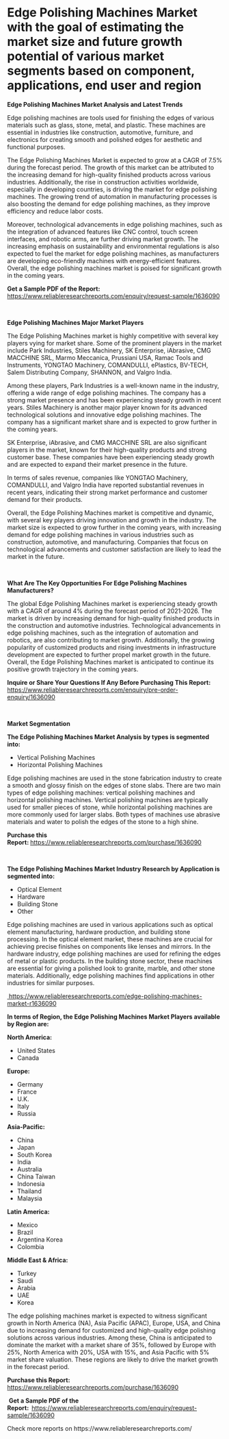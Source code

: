 <p><h1>Edge Polishing Machines Market with the goal of estimating the market size and future growth potential of various market segments based on component, applications, end user and region</h1></p><p><strong>Edge Polishing Machines Market Analysis and Latest Trends</strong></p>
<p><p>Edge polishing machines are tools used for finishing the edges of various materials such as glass, stone, metal, and plastic. These machines are essential in industries like construction, automotive, furniture, and electronics for creating smooth and polished edges for aesthetic and functional purposes.</p><p>The Edge Polishing Machines Market is expected to grow at a CAGR of 7.5% during the forecast period. The growth of this market can be attributed to the increasing demand for high-quality finished products across various industries. Additionally, the rise in construction activities worldwide, especially in developing countries, is driving the market for edge polishing machines. The growing trend of automation in manufacturing processes is also boosting the demand for edge polishing machines, as they improve efficiency and reduce labor costs.</p><p>Moreover, technological advancements in edge polishing machines, such as the integration of advanced features like CNC control, touch screen interfaces, and robotic arms, are further driving market growth. The increasing emphasis on sustainability and environmental regulations is also expected to fuel the market for edge polishing machines, as manufacturers are developing eco-friendly machines with energy-efficient features. Overall, the edge polishing machines market is poised for significant growth in the coming years.</p></p>
<p><strong>Get a Sample PDF of the Report:&nbsp;</strong> <a href="https://www.reliableresearchreports.com/enquiry/request-sample/1636090">https://www.reliableresearchreports.com/enquiry/request-sample/1636090</a></p>
<p>&nbsp;</p>
<p><strong>Edge Polishing Machines Major Market Players</strong></p>
<p><p>The Edge Polishing Machines market is highly competitive with several key players vying for market share. Some of the prominent players in the market include Park Industries, Stiles Machinery, SK Enterprise, iAbrasive, CMG MACCHINE SRL, Marmo Meccanica, Prussiani USA, Ramac Tools and Instruments, YONGTAO Machinery, COMANDULLI, ePlastics, BV-TECH, Salem Distributing Company, SHANNON, and Valgro India.</p><p>Among these players, Park Industries is a well-known name in the industry, offering a wide range of edge polishing machines. The company has a strong market presence and has been experiencing steady growth in recent years. Stiles Machinery is another major player known for its advanced technological solutions and innovative edge polishing machines. The company has a significant market share and is expected to grow further in the coming years.</p><p>SK Enterprise, iAbrasive, and CMG MACCHINE SRL are also significant players in the market, known for their high-quality products and strong customer base. These companies have been experiencing steady growth and are expected to expand their market presence in the future.</p><p>In terms of sales revenue, companies like YONGTAO Machinery, COMANDULLI, and Valgro India have reported substantial revenues in recent years, indicating their strong market performance and customer demand for their products.</p><p>Overall, the Edge Polishing Machines market is competitive and dynamic, with several key players driving innovation and growth in the industry. The market size is expected to grow further in the coming years, with increasing demand for edge polishing machines in various industries such as construction, automotive, and manufacturing. Companies that focus on technological advancements and customer satisfaction are likely to lead the market in the future.</p></p>
<p>&nbsp;</p>
<p><strong>What Are The Key Opportunities For Edge Polishing Machines Manufacturers?</strong></p>
<p><p>The global Edge Polishing Machines market is experiencing steady growth with a CAGR of around 4% during the forecast period of 2021-2026. The market is driven by increasing demand for high-quality finished products in the construction and automotive industries. Technological advancements in edge polishing machines, such as the integration of automation and robotics, are also contributing to market growth. Additionally, the growing popularity of customized products and rising investments in infrastructure development are expected to further propel market growth in the future. Overall, the Edge Polishing Machines market is anticipated to continue its positive growth trajectory in the coming years.</p></p>
<p><strong>Inquire or Share Your Questions If Any Before Purchasing This Report:</strong> <a href="https://www.reliableresearchreports.com/enquiry/pre-order-enquiry/1636090">https://www.reliableresearchreports.com/enquiry/pre-order-enquiry/1636090</a></p>
<p>&nbsp;</p>
<p><strong>Market Segmentation</strong></p>
<p><strong>The Edge Polishing Machines Market Analysis by types is segmented into:</strong></p>
<p><ul><li>Vertical Polishing Machines</li><li>Horizontal Polishing Machines</li></ul></p>
<p><p>Edge polishing machines are used in the stone fabrication industry to create a smooth and glossy finish on the edges of stone slabs. There are two main types of edge polishing machines: vertical polishing machines and horizontal polishing machines. Vertical polishing machines are typically used for smaller pieces of stone, while horizontal polishing machines are more commonly used for larger slabs. Both types of machines use abrasive materials and water to polish the edges of the stone to a high shine.</p></p>
<p><strong>Purchase this Report:&nbsp;</strong><a href="https://www.reliableresearchreports.com/purchase/1636090">https://www.reliableresearchreports.com/purchase/1636090</a></p>
<p>&nbsp;</p>
<p><strong>The Edge Polishing Machines Market Industry Research by Application is segmented into:</strong></p>
<p><ul><li>Optical Element</li><li>Hardware</li><li>Building Stone</li><li>Other</li></ul></p>
<p><p>Edge polishing machines are used in various applications such as optical element manufacturing, hardware production, and building stone processing. In the optical element market, these machines are crucial for achieving precise finishes on components like lenses and mirrors. In the hardware industry, edge polishing machines are used for refining the edges of metal or plastic products. In the building stone sector, these machines are essential for giving a polished look to granite, marble, and other stone materials. Additionally, edge polishing machines find applications in other industries for similar purposes.</p></p>
<p><a href="https://www.reliableresearchreports.com/edge-polishing-machines-market-r1636090">&nbsp;https://www.reliableresearchreports.com/edge-polishing-machines-market-r1636090</a></p>
<p><strong>In terms of Region, the Edge Polishing Machines Market Players available by Region are:</strong></p>
<p>
    <p> <strong> North America: </strong>
        <ul>
            <li>United States</li>
            <li>Canada</li>
        </ul>
        </p> 
    <p> <strong> Europe: </strong>
        <ul>
            <li>Germany</li>
            <li>France</li>
            <li>U.K.</li>
            <li>Italy</li>
            <li>Russia</li>
        </ul>
        </p> 
    <p> <strong> Asia-Pacific: </strong>
        <ul>
            <li>China</li>
            <li>Japan</li>
            <li>South Korea</li>
            <li>India</li>
            <li>Australia</li>
            <li>China Taiwan</li>
            <li>Indonesia</li>
            <li>Thailand</li>
            <li>Malaysia</li>
        </ul>
        </p> 
    <p> <strong> Latin America: </strong>
        <ul>
            <li>Mexico</li>
            <li>Brazil</li>
            <li>Argentina Korea</li>
            <li>Colombia</li>
        </ul>
        </p> 
    <p> <strong> Middle East & Africa: </strong>
        <ul>
            <li>Turkey</li>
            <li>Saudi</li>
            <li>Arabia</li>
            <li>UAE</li>
            <li>Korea</li>
        </ul>
    </p>
    </p>
<p><p>The edge polishing machines market is expected to witness significant growth in North America (NA), Asia Pacific (APAC), Europe, USA, and China due to increasing demand for customized and high-quality edge polishing solutions across various industries. Among these, China is anticipated to dominate the market with a market share of 35%, followed by Europe with 25%, North America with 20%, USA with 15%, and Asia Pacific with 5% market share valuation. These regions are likely to drive the market growth in the forecast period.</p></p>
<p><strong>Purchase this Report: </strong><a href="https://www.reliableresearchreports.com/purchase/1636090">https://www.reliableresearchreports.com/purchase/1636090</a></p>
<p>&nbsp;<strong>Get a Sample PDF of the Report:&nbsp;&nbsp;</strong><a href="https://www.reliableresearchreports.com/enquiry/request-sample/1636090">https://www.reliableresearchreports.com/enquiry/request-sample/1636090</a></p>
<p><strong></strong></p>
<p>Check more reports on https://www.reliableresearchreports.com/</p>